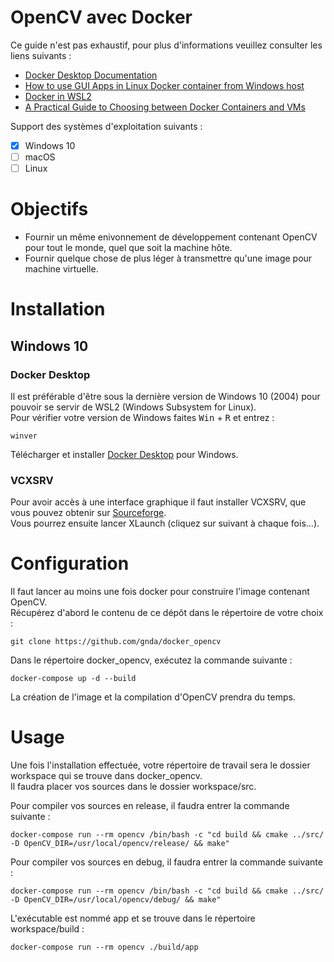 # OpenCV avec Docker

Ce guide n'est pas exhaustif, pour plus d'informations veuillez consulter les liens suivants :
- [Docker Desktop Documentation](https://docs.docker.com/desktop/)
- [How to use GUI Apps in Linux Docker container from Windows host](https://medium.com/@potatowagon/how-to-use-gui-apps-in-linux-docker-container-from-windows-host-485d3e1c64a3)
- [Docker in WSL2](https://code.visualstudio.com/blogs/2020/03/02/docker-in-wsl2)
- [A Practical Guide to Choosing between Docker Containers and VMs](https://www.weave.works/blog/a-practical-guide-to-choosing-between-docker-containers-and-vms)

Support des systèmes d'exploitation suivants :

- [x] Windows 10
- [ ] macOS
- [ ] Linux

# Objectifs

- Fournir un même enivonnement de développement contenant OpenCV pour tout le monde, quel que soit la machine hôte.
- Fournir quelque chose de plus léger à transmettre qu'une image pour machine virtuelle.

# Installation

## Windows 10

### Docker Desktop

Il est préférable d'être sous la dernière version de Windows 10 (2004) pour pouvoir se servir de WSL2 (Windows Subsystem for Linux).\
Pour vérifier votre version de Windows faites <kbd>Win</kbd> + <kbd>R</kbd> et entrez :
```
winver
```
Télécharger et installer [Docker Desktop](https://www.docker.com/products/docker-desktop) pour Windows.

### VCXSRV

Pour avoir accès à une interface graphique il faut installer VCXSRV, que vous pouvez obtenir sur [Sourceforge](https://sourceforge.net/projects/vcxsrv/).\
Vous pourrez ensuite lancer XLaunch (cliquez sur suivant à chaque fois...).

# Configuration

Il faut lancer au moins une fois docker pour construire l'image contenant OpenCV.\
Récupérez d'abord le contenu de ce dépôt dans le répertoire de votre choix :

```
git clone https://github.com/gnda/docker_opencv
```

Dans le répertoire docker_opencv, exécutez la commande suivante :

```
docker-compose up -d --build
```

La création de l'image et la compilation d'OpenCV prendra du temps.

# Usage

Une fois l'installation effectuée, votre répertoire de travail sera le dossier workspace qui se trouve dans docker_opencv.\
Il faudra placer vos sources dans le dossier workspace/src.

Pour compiler vos sources en release, il faudra entrer la commande suivante :

```
docker-compose run --rm opencv /bin/bash -c "cd build && cmake ../src/ -D OpenCV_DIR=/usr/local/opencv/release/ && make"
```

Pour compiler vos sources en debug, il faudra entrer la commande suivante :

```
docker-compose run --rm opencv /bin/bash -c "cd build && cmake ../src/ -D OpenCV_DIR=/usr/local/opencv/debug/ && make"
```

L'exécutable est nommé app et se trouve dans le répertoire workspace/build :

```
docker-compose run --rm opencv ./build/app
```